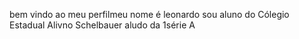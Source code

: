 bem vindo ao meu perfilmeu nome é leonardo sou aluno do Cólegio Estadual Alivno Schelbauer aludo da 1série A

